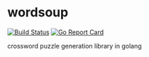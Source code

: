 # wordsoup
[![Build Status](https://travis-ci.org/baskeboler/wordsoup.svg?branch=master)](https://travis-ci.org/baskeboler/wordsoup)
[![Go Report Card](https://goreportcard.com/badge/github.com/baskeboler/wordsoup)](https://goreportcard.com/report/github.com/baskeboler/wordsoup)

crossword puzzle generation library in golang
